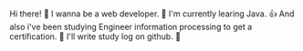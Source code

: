 Hi there! 👏
I wanna be a web developer. 🤟
I'm currently learing Java. 👍
And also i've been studying Engineer information processing to get a certification. 👊
I'll write study log on github. 👋

<!--
**lim-sooyeon/lim-sooyeon** is a ✨ _special_ ✨ repository because its `README.md` (this file) appears on your GitHub profile.

Here are some ideas to get you started:

- 🔭 I’m currently working on ...
- 🌱 I’m currently learning ...
- 👯 I’m looking to collaborate on ...
- 🤔 I’m looking for help with ...
- 💬 Ask me about ...
- 📫 How to reach me: ...
- 😄 Pronouns: ...
- ⚡ Fun fact: ...
-->
